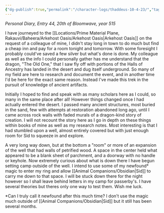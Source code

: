 ```yaml
---
{"dg-publish":true,"permalink":"/character-logs/thaddeus-10-4-23/","tags":["Plot","Campaign"]}
---
```



*Personal Diary, Entry 44, 20th of Bloomwave, year 515*

I have journeyed to the [[Locations/Prime Material Plane, Rakauvi/Baheera/Arkehost Oasis/Arkehost Oasis\|Arkehost Oasis]] on the request of a colleague of mine, I didn't stay long in town to do much but find a cheap inn and pay for a room tonight and tomorrow. With some foresight I probably could've saved a few silver but what's done is done. My colleague as well as the info I could personally gather has me understand that the dragon, "The Old One," that I saw fly off with portions of the Halls of Ancestry has landed in the desert and dug itself underground. So many of my field are here to research and document the event, and in another time I'd be here for the exact same reason. Instead I've made this trek in the pursuit of knowledge of ancient artifacts.

Initially I hoped to find and speak with as many scholars here as I could, so many in the same place after all! However things changed once I had actually entered the desert. I passed many ancient structures, most buried in the sand, few with attempts at restoration abandoned long ago, until I came across rock walls with faded murals of a dragon-kind story of creation. I will not recount the story here as I go in depth on these things within books of mine as well as my research notes. Most interesting is that I had stumbled upon a well, almost entirely covered but with just enough room for Sid to squeeze in and explore.

A very long way down, but at the bottom a "room" or more of an expansion of the well that had walls of petrified wood. A space in the center held what appeared to be a blank sheet of parchment, and a doorway with no handle or keyhole. Now extremely curious about what is down there I have begun setting camp outside of the well. I intend to use some of my newfound* magic to enter my ring and allow [[Animal Companions/Obsidian\|Sid]] to carry me down to that space. I will be stuck down there for the night however so I shall leave behind letters in my camp for passerby's. I have several theories but theres only one way to test them. Wish me luck.

*Can I truly call it newfound after this much time? I don't use the magic much outside of [[Animal Companions/Obsidian\|Sid]] but it still has been several months.
